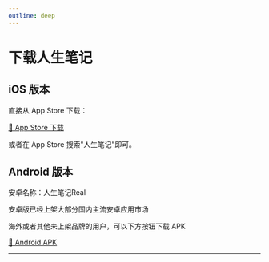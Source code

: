 ```yaml
---
outline: deep
---
```


# 下载人生笔记

## iOS 版本

直接从 App Store 下载：

<a href="https://apps.apple.com/cn/app/id1625209452?platform=iphone" target="_blank" class="download-btn ios">
  📱 App Store 下载
</a>

或者在 App Store 搜索"人生笔记"即可。

## Android 版本

安卓名称：人生笔记Real

安卓版已经上架大部分国内主流安卓应用市场

海外或者其他未上架品牌的用户，可以下方按钮下载 APK

<a href="https://apk.iofree.xyz/lifelog.apk" class="download-btn android">
  🤖 Android APK
</a>

---
